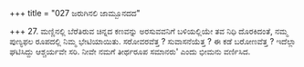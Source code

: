 +++
title = "027 ಜರುಗಿನಲಿ ಜಾಮ್ಬೂನದದ"

+++
27. ಮಣ್ಣಿನಲ್ಲಿ ಬೆರೆತಿರುವ  ಚಿನ್ನದ ಕಣವನ್ನು ಅರಸುವವನಿಗೆ ಬಳಿಯಲ್ಲಿಯೇ ತವ ನಿಧಿ ದೊರಕಿದಂತೆ, ನಮ್ಮ ಪುಣ್ಯಫಲ ರೂಪದಲ್ಲಿ ನಿಮ್ಮ ಭೇಟಿಯಾಯಿತು. ಸರೋವರವೆತ್ತ ? ಸುವಾಸನೆಯೆತ್ತ ? ಈ ಕಡೆ ಬರೋಣವೆತ್ತ ? ಇದೆಲ್ಲಾ ಘಟಿಸಿದ್ದು ಆಶ್ಚರ್ಯವೇ ಸರಿ. ನೀವೇ ನಮಗೆ ತೀರ್ಥರೂಪ ಸಮಾನರು' ಎಂದು ಭೀಮನು ವರ್ಣಿಸಿದ.
